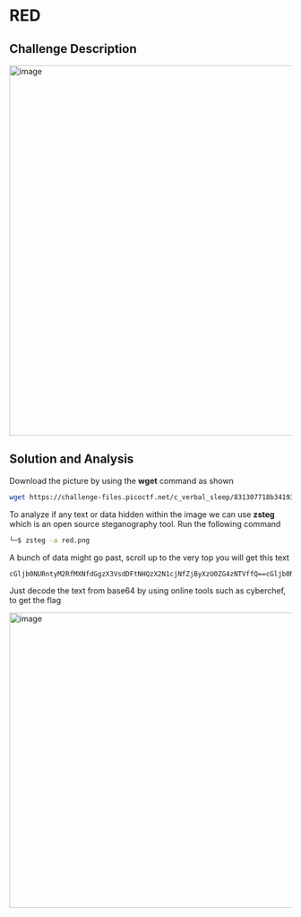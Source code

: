 # RED 

## Challenge Description 

<img width="909" height="661" alt="image" src="https://github.com/user-attachments/assets/ea99e8cb-40f0-420c-8728-789f7610dc3a" />

## Solution and Analysis 

Download the picture by using the **wget** command as shown 

```bash
wget https://challenge-files.picoctf.net/c_verbal_sleep/831307718b34193b288dde31e557484876fb84978b5818e2627e453a54aa9ba6/red.png
```

To analyze if any text or data hidden within the image we can use **zsteg** which is an open source steganography tool. Run the following command 

```bash
└─$ zsteg -a red.png        
```

A bunch of data might go past, scroll up to the very top you will get this text 

```text
cGljb0NURntyM2RfMXNfdGgzX3VsdDFtNHQzX2N1cjNfZjByXzU0ZG4zNTVffQ==cGljb0NURntyM2RfMXNfdGgzX3VsdDFtNHQzX2N1cjNfZjByXzU0ZG4zNTVffQ==cGljb0NURntyM2RfMXNfdGgzX3VsdDFtNHQzX2N1cjNfZjByXzU0ZG4zNTVffQ==cGljb0NURntyM2RfMXNfdGgzX3VsdDFtNHQzX2N1cjNfZjByXzU0ZG4zNTVffQ==
```

Just decode the text from base64 by using online tools such as cyberchef, to get the flag

<img width="1491" height="527" alt="image" src="https://github.com/user-attachments/assets/4df4fd06-870d-4ef0-be2c-e7a83fe55398" />


